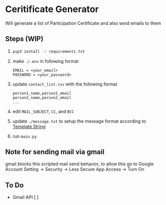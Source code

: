 # Ceritificate Generator

Will generate a list of Participation Certificate and also send emails to them

## Steps (WIP)
1.  ```bash
    pip3 install -r requirements.txt
    ```

1. make `./.env` in following format
    ```
    EMAIL = <your_email>
    PASSWORD = <your_password>
    ```

2. update `contact_list.csv` with the following format
    ```csv
    person1_name,person1_email
    person2_name,person2_email
    ...
    ```

3. edit `MAIL_SUBJECT`, `CC`, and `BCC` 

3. update `./message.txt` to setup the message format according to [Template String](https://docs.python.org/3.5/library/string.html#template-strings)

4. run `main.py`

## Note for sending mail via gmail

gmail blocks this scripted mail send behavior, to allow this go to Google Account Setting -> Security -> Less Secure App Access -> Turn On

## To Do
- Gmail API [ ] 
